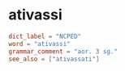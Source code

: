 # ativassi

``` toml
dict_label = "NCPED"
word = "ativassi"
grammar_comment = "aor. 3 sg."
see_also = ["ativassati"]
```

